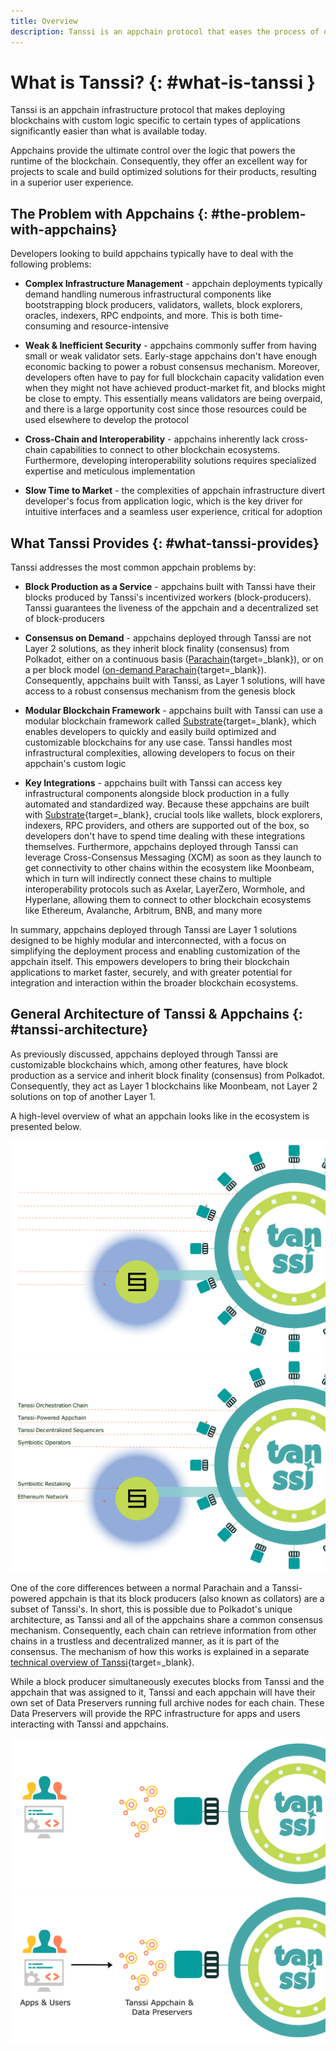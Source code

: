 ```yaml
---
title: Overview
description: Tanssi is an appchain protocol that eases the process of deploying appchains so that developers can focus on their custom application logic.
---
```


# What is Tanssi? {: #what-is-tanssi }

Tanssi is an appchain infrastructure protocol that makes deploying blockchains with custom logic specific to certain types of applications significantly easier than what is available today.

Appchains provide the ultimate control over the logic that powers the runtime of the blockchain. Consequently, they offer an excellent way for projects to scale and build optimized solutions for their products, resulting in a superior user experience.

## The Problem with Appchains {: #the-problem-with-appchains}

Developers looking to build appchains typically have to deal with the following problems:

- **Complex Infrastructure Management** - appchain deployments typically demand handling numerous infrastructural components like bootstrapping block producers, validators, wallets, block explorers, oracles, indexers, RPC endpoints, and more. This is both time-consuming and resource-intensive

- **Weak & Inefficient Security** - appchains commonly suffer from having small or weak validator sets. Early-stage appchains don't have enough economic backing to power a robust consensus mechanism. Moreover, developers often have to pay for full blockchain capacity validation even when they might not have achieved product-market fit, and blocks might be close to empty. This essentially means validators are being overpaid, and there is a large opportunity cost since those resources could be used elsewhere to develop the protocol

- **Cross-Chain and Interoperability** - appchains inherently lack cross-chain capabilities to connect to other blockchain ecosystems. Furthermore, developing interoperability solutions requires specialized expertise and meticulous implementation

- **Slow Time to Market** - the complexities of appchain infrastructure divert developer's focus from application logic, which is the key driver for intuitive interfaces and a seamless user experience, critical for adoption

## What Tanssi Provides {: #what-tanssi-provides}

Tanssi addresses the most common appchain problems by:

- **Block Production as a Service** - appchains built with Tanssi have their blocks produced by Tanssi's incentivized workers (block-producers). Tanssi guarantees the liveness of the appchain and a decentralized set of block-producers

- **Consensus on Demand** -  appchains deployed through Tanssi are not Layer 2 solutions, as they inherit block finality (consensus) from Polkadot, either on a continuous basis ([Parachain](https://wiki.polkadot.network/docs/learn-parachains){target=\_blank}), or on a per block model ([on-demand Parachain](https://wiki.polkadot.network/docs/learn-parathreads){target=\_blank}). Consequently, appchains built with Tanssi, as Layer 1 solutions, will have access to a robust consensus mechanism from the genesis block

- **Modular Blockchain Framework** - appchains built with Tanssi can use a modular blockchain framework called [Substrate](https://substrate.io){target=\_blank}, which enables developers to quickly and easily build optimized and customizable blockchains for any use case. Tanssi handles most infrastructural complexities, allowing developers to focus on their appchain's custom logic

- **Key Integrations** - appchains built with Tanssi can access key infrastructural components alongside block production in a fully automated and standardized way. Because these appchains are built with [Substrate](https://substrate.io){target=\_blank}, crucial tools like wallets, block explorers, indexers, RPC providers, and others are supported out of the box, so developers don't have to spend time dealing with these integrations themselves. Furthermore, appchains deployed through Tanssi can leverage Cross-Consensus Messaging (XCM) as soon as they launch to get connectivity to other chains within the ecosystem like Moonbeam, which in turn will indirectly connect these chains to multiple interoperability protocols such as Axelar, LayerZero, Wormhole, and Hyperlane, allowing them to connect to other blockchain ecosystems like Ethereum, Avalanche, Arbitrum, BNB, and many more

In summary, appchains deployed through Tanssi are Layer 1 solutions designed to be highly modular and interconnected, with a focus on simplifying the deployment process and enabling customization of the appchain itself. This empowers developers to bring their blockchain applications to market faster, securely, and with greater potential for integration and interaction within the broader blockchain ecosystems.

## General Architecture of Tanssi & Appchains {: #tanssi-architecture}

As previously discussed, appchains deployed through Tanssi are customizable blockchains which, among other features, have block production as a service and inherit block finality (consensus) from Polkadot. Consequently, they act as Layer 1 blockchains like Moonbeam, not Layer 2 solutions on top of another Layer 1.

A high-level overview of what an appchain looks like in the ecosystem is presented below.

![High-level overview of an appchain & Tanssi](/images/learn/tanssi/overview/dark-overview-1.webp#only-dark)
![High-level overview of an appchain & Tanssi](/images/learn/tanssi/overview/light-overview-1.webp#only-light)

One of the core differences between a normal Parachain and a Tanssi-powered appchain is that its block producers (also known as collators) are a subset of Tanssi's. In short, this is possible due to Polkadot's unique architecture, as Tanssi and all of the appchains share a common consensus mechanism. Consequently, each chain can retrieve information from other chains in a trustless and decentralized manner, as it is part of the consensus. The mechanism of how this works is explained in a separate [technical overview of Tanssi](/learn/tanssi/technical-features/){target=\_blank}.

While a block producer simultaneously executes blocks from Tanssi and the appchain that was assigned to it, Tanssi and each appchain will have their own set of Data Preservers running full archive nodes for each chain. These Data Preservers will provide the RPC infrastructure for apps and users interacting with Tanssi and appchains.

![Data Preservers of an appchain & Tanssi](/images/learn/tanssi/overview/dark-overview-2.webp#only-dark)
![Data Preservers of an appchain & Tanssi](/images/learn/tanssi/overview/light-overview-2.webp#only-light)